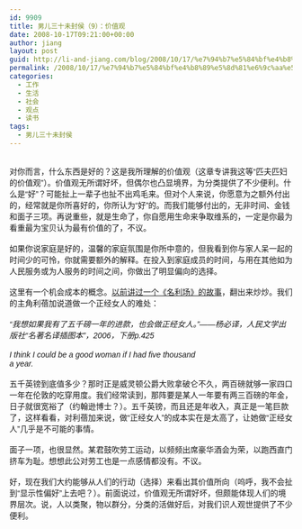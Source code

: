 ```yaml
---
id: 9909
title: 男儿三十未封侯（9）：价值观
date: 2008-10-17T09:21:00+00:00
author: jiang
layout: post
guid: http://li-and-jiang.com/blog/2008/10/17/%e7%94%b7%e5%84%bf%e4%b8%89%e5%8d%81%e6%9c%aa%e5%b0%81%e4%be%af%ef%bc%889%ef%bc%89%ef%bc%9a%e4%bb%b7%e5%80%bc%e8%a7%82/
permalink: /2008/10/17/%e7%94%b7%e5%84%bf%e4%b8%89%e5%8d%81%e6%9c%aa%e5%b0%81%e4%be%af%ef%bc%889%ef%bc%89%ef%bc%9a%e4%bb%b7%e5%80%bc%e8%a7%82/
categories:
  - 工作
  - 生活
  - 社会
  - 观点
  - 读书
tags:
  - 男儿三十未封侯
---
```

<div>
  <font face="Arial"></font> 
</div>

<div>
  <font face="Arial">对你而言，什么东西是好的？这是我所理解的价值观（这章专讲我这等“匹夫匹妇的价值观”）。价值观无所谓好坏，但偶尔也凸显境界，为分类提供了不少便利。什么是“好”？可能扯上一辈子也扯不出鸡毛来。但对个人来说，你愿意为之额外付出的，经常就是你所喜好的，你所认为“好”的。而我们能够付出的，无非时间、金钱和面子三项。再说重些，就是生命了，你自愿用生命来争取维系的，一定是你最为看重最为宝贝认为最有价值的了，不议。</font>
</div>

<div>
   
</div>

<div>
  <font face="Arial">如果你说家庭是好的，温馨的家庭氛围是你所中意的，但我看到你与家人呆一起的时间少的可怜，你就需要额外的解释。在投入到家庭成员的时间，与用在其他如为人民服务或为人服务的时间之间，你做出了明显偏向的选择。</font>
</div>

<div>
   
</div>

<div>
  <font face="Arial">这里有一个机会成本的概念。<a href="http://panshanghu.spaces.live.com/blog/cns!48FF0CB3CA580A89!1497.entry">以前讲过一个《名利场》的故事</a>，翻出来炒炒。我们的主角利蓓加说道做一个正经女人的难处：</font>
</div>

<div>
   
</div>

<div>
  <font face="Arial"><em>“我想如果我有了五千磅一年的进款，也会做正经女人。”——杨必译，人民文学出版社“名著名译插图本”，2006，下册p.425</em></font>
</div>

<div>
  <em></em> 
</div>

<div>
  <font face="Arial"><em>I think I could be a good woman if I had five thousand<br /> a year.</em> </font>
</div>

<div>
   
</div>

<div>
  <font face="Arial">五千英镑到底值多少？那时正是威灵顿公爵大败拿破仑不久，两百磅就够一家四口一年在伦敦的吃穿用度。我们经常读到，那阵要是某人一年要有两三百磅的年金，日子就很宽裕了（约翰逊博士？）。五千英镑，而且还是年收入，真正是一笔巨款了，这样看看，对利蓓加来说，做“正经女人”的成本实在是太高了，让她做“正经女人”几乎是不可能的事情。</font>
</div>

<div>
  <font face="Arial" size="2"></font> 
</div>

<div>
  <font face="Arial">面子一项，也很显然。某君鼓吹劳工运动，以频频出席豪华酒会为荣，以跑西直门挤车为耻。想想此公对劳工也是一点感情都没有。不议。</font>
</div>

<div>
   
</div>

<div>
  <font face="Arial">好，现在我们大约能够从人们的行动（选择）来看出其价值所向（呜呼，我不会扯到“显示性偏好”上去吧？）。前面说过，价值观无所谓好坏，但颇能体现人们的境界层次。说，人以类聚，物以群分，分类的活做好后，对我们识人观世提供了不少便利。</font>
</div>